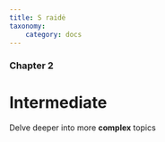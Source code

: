 ```yaml
---
title: S raidė
taxonomy:
    category: docs
---
```


### Chapter 2

# Intermediate

Delve deeper into more **complex** topics
